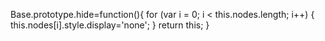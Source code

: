 Base.prototype.hide=function(){
	for (var i = 0; i < this.nodes.length; i++) {
		this.nodes[i].style.display='none';
	}
	return this;
}